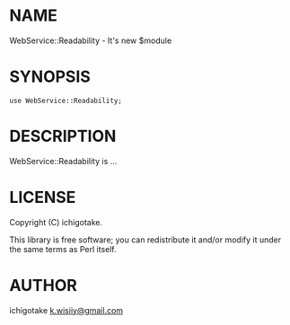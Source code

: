 # NAME

WebService::Readability - It's new $module

# SYNOPSIS

    use WebService::Readability;

# DESCRIPTION

WebService::Readability is ...

# LICENSE

Copyright (C) ichigotake.

This library is free software; you can redistribute it and/or modify
it under the same terms as Perl itself.

# AUTHOR

ichigotake <k.wisiiy@gmail.com>
